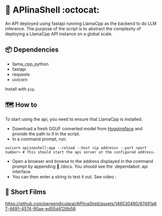 # 🐚 APIinaShell :octocat:

An API deployed using fastapi running LlamaCpp as the backend to do LLM inference. The purpose of the script is to abstract the complexity of deploying a LlamaCpp API instance on a global scale.

## 📦 Dependencies
- llama_cpp_python
- fastapi
- requests
- uvicorn

Install with `pip`.

## 🗺️ How to 
To start using the api, you need to ensure that LlamaCpp is installed.
- Download a fresh GGUF converted model from [Huggingface](https://huggingface.co/models?sort=trending&search=gguf) and provide the path to it in the script.
- In a command prompt, run:
```
uvicorn apiinashell:app --reload --host <ip address> --port <port number> # This should start the api server at the configured address.
```
- Open a browser and browse to the address displayed in the command prompt by appending 📰 /docs. You should see the :dependabot: api interface.
- You can then enter a string to test it out. See video :

## 🎥 Short Films
https://github.com/perpendicularai/APIinaShell/assets/146530480/87491a67-4691-4574-90ae-ed55d4126b58

